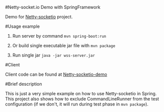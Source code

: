 #Netty-socket.io Demo with SpringFramework

Demo for [Netty-socketio](https://github.com/mrniko/netty-socketio) project.

#Usage example

1. Run server by command
   `mvn spring-boot:run` 
    
2. Or build single executable jar file with
   `mvn package`

3. Run single jar
   `java -jar wss-server.jar`
   
#Client

Client code can be found at [Netty-socketio-demo](https://github.com/mrniko/netty-socketio-demo)
 
#Brief description

This is just a very simple example on how to use Netty-socketio in Spring. This project also shows how to exclude 
CommandLineRunner from the test configuration (if we don't, it will run during test phase in `mvn package`).

